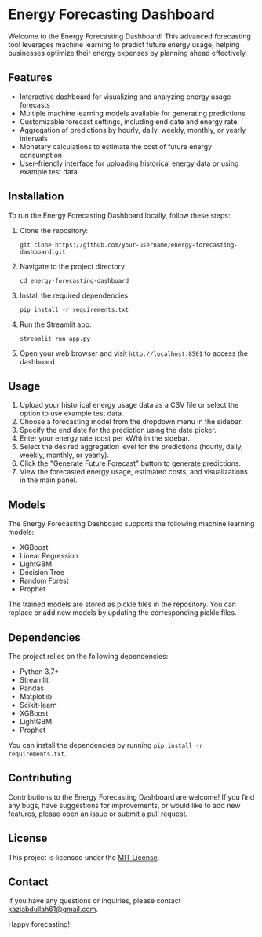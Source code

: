 # Energy Forecasting Dashboard

Welcome to the Energy Forecasting Dashboard! This advanced forecasting tool leverages machine learning to predict future energy usage, helping businesses optimize their energy expenses by planning ahead effectively.

## Features

- Interactive dashboard for visualizing and analyzing energy usage forecasts
- Multiple machine learning models available for generating predictions
- Customizable forecast settings, including end date and energy rate
- Aggregation of predictions by hourly, daily, weekly, monthly, or yearly intervals
- Monetary calculations to estimate the cost of future energy consumption
- User-friendly interface for uploading historical energy data or using example test data

## Installation

To run the Energy Forecasting Dashboard locally, follow these steps:

1. Clone the repository:
   ```
   git clone https://github.com/your-username/energy-forecasting-dashboard.git
   ```

2. Navigate to the project directory:
   ```
   cd energy-forecasting-dashboard
   ```

3. Install the required dependencies:
   ```
   pip install -r requirements.txt
   ```

4. Run the Streamlit app:
   ```
   streamlit run app.py
   ```

5. Open your web browser and visit `http://localhost:8501` to access the dashboard.

## Usage

1. Upload your historical energy usage data as a CSV file or select the option to use example test data.
2. Choose a forecasting model from the dropdown menu in the sidebar.
3. Specify the end date for the prediction using the date picker.
4. Enter your energy rate (cost per kWh) in the sidebar.
5. Select the desired aggregation level for the predictions (hourly, daily, weekly, monthly, or yearly).
6. Click the "Generate Future Forecast" button to generate predictions.
7. View the forecasted energy usage, estimated costs, and visualizations in the main panel.

## Models

The Energy Forecasting Dashboard supports the following machine learning models:

- XGBoost
- Linear Regression
- LightGBM
- Decision Tree
- Random Forest
- Prophet

The trained models are stored as pickle files in the repository. You can replace or add new models by updating the corresponding pickle files.

## Dependencies

The project relies on the following dependencies:

- Python 3.7+
- Streamlit
- Pandas
- Matplotlib
- Scikit-learn
- XGBoost
- LightGBM
- Prophet

You can install the dependencies by running `pip install -r requirements.txt`.

## Contributing

Contributions to the Energy Forecasting Dashboard are welcome! If you find any bugs, have suggestions for improvements, or would like to add new features, please open an issue or submit a pull request.

## License

This project is licensed under the [MIT License](LICENSE).

## Contact

If you have any questions or inquiries, please contact [kaziabdullah61@gmail.com](mailto:kaziabdullah61@gmail.com).

Happy forecasting!
